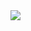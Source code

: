 <img align="right" src="https://github-readme-stats.vercel.app/api?username=Echo-Mr-Pengw&show_icons=true&icon_color=CE1D2D&text_color=718096&bg_color=ffffff&hide_title=true" />
